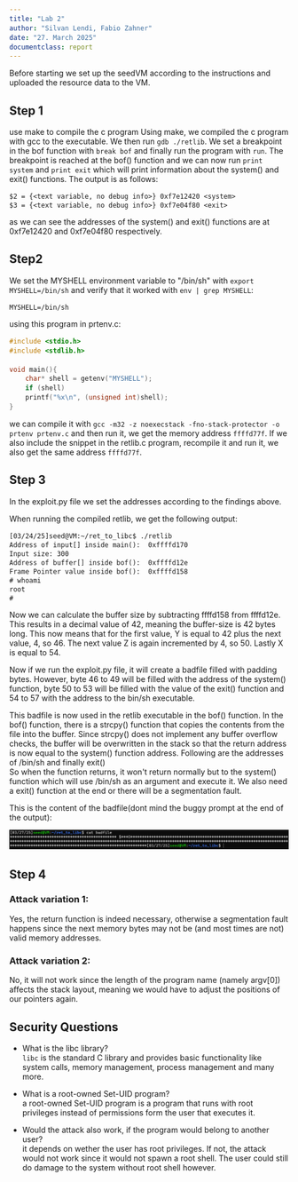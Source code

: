```yaml
---
title: "Lab 2"
author: "Silvan Lendi, Fabio Zahner"
date: "27. March 2025"
documentclass: report
---
```


Before starting we set up the seedVM according to the instructions and uploaded the resource data to the VM.

## Step 1
use make to compile the c program 
Using make, we compiled the c program with gcc to the executable. 
We then run ```gdb ./retlib```. We set a breakpoint in the bof function with ```break bof``` and finally run the program with ```run```.
The breakpoint is reached at the bof() function and we can now run ```print system``` and ```print exit``` which will print information about the system() and exit() functions. The output is as follows:
```
$2 = {<text variable, no debug info>} 0xf7e12420 <system>
$3 = {<text variable, no debug info>} 0xf7e04f80 <exit>
```
as we can see the addresses of the system() and exit() functions are at 0xf7e12420 and 0xf7e04f80 respectively.

## Step2
We set the MYSHELL environment variable to "/bin/sh" with ```export MYSHELL=/bin/sh``` and verify that it worked with ```env | grep MYSHELL```:
```
MYSHELL=/bin/sh
```
using this program in prtenv.c:
```c
#include <stdio.h>
#include <stdlib.h>

void main(){
    char* shell = getenv("MYSHELL");
    if (shell)
    printf("%x\n", (unsigned int)shell);
}
```

we can compile it with ```gcc -m32 -z noexecstack -fno-stack-protector -o prtenv prtenv.c``` and then run it, we get the memory address ```ffffd77f```. If we also include the snippet in the retlib.c program, recompile it and run it, we also get the same address ```ffffd77f```.

## Step 3
In the exploit.py file we set the addresses according to the findings above.

When running the compiled retlib, we get the following output:
```
[03/24/25]seed@VM:~/ret_to_libc$ ./retlib
Address of input[] inside main():  0xffffd170
Input size: 300
Address of buffer[] inside bof():  0xffffd12e
Frame Pointer value inside bof():  0xffffd158
# whoami
root
#  
```

Now we can calculate the buffer size by subtracting ffffd158 from ffffd12e. This results in a decimal value of 42, meaning the buffer-size is 42 bytes long.
This now means that for the first value, Y is equal to 42 plus the next value, 4, so 46. The next value Z is again incremented by 4, so 50. Lastly X is equal to 54.

Now if we run the exploit.py file, it will create a badfile filled with padding bytes. However, byte 46 to 49 will be filled with the address of the system() function, byte 50 to 53 will be filled with the value of the exit() function and 54 to 57 with the address to the bin/sh executable.

This badfile is now used in the retlib executable in the bof() function. In the bof() function, there is a strcpy() function that copies the contents from the file into the buffer. Since strcpy() does not implement any buffer overflow checks, the buffer will be overwritten in the stack so that the return address is now equal to the system() function address. Following are the addresses of /bin/sh and finally exit()  
So when the function returns, it won't return normally but to the system() function which will use /bin/sh as an argument and execute it. We also need a exit() function at the end or there will be a segmentation fault.

This is the content of the badfile(dont mind the buggy prompt at the end of the output):

![badfile content](./images/badfile.png)

## Step 4
### Attack variation 1:
Yes, the return function is indeed necessary, otherwise a segmentation fault happens since the next memory bytes may not be (and most times are not) valid memory addresses.

### Attack variation 2:
No, it will not work since the length of the program name (namely argv[0]) affects the stack layout, meaning we would have to adjust the positions of our pointers again.

## Security Questions

- What is the libc library?  
```libc``` is the standard C library and provides basic functionality like system calls, memory management, process management and many more.

- What is a root-owned Set-UID program?  
a root-owned Set-UID program is a program that runs with root privileges instead of permissions form the user that executes it.

- Would the attack also work, if the program would belong to another user?  
it depends on wether the user has root privileges. If not, the attack would not work since it would not spawn a root shell. The user could still do damage to the system without root shell however.